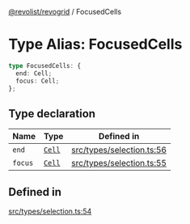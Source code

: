 [@revolist/revogrid](README.md) / FocusedCells

# Type Alias: FocusedCells

```ts
type FocusedCells: {
  end: Cell;
  focus: Cell;
};
```

## Type declaration

| Name | Type | Defined in |
| ------ | ------ | ------ |
| `end` | [`Cell`](Interface.Cell.md) | [src/types/selection.ts:56](https://github.com/revolist/revogrid/blob/786bfc578aeb724125d022c69d878eb830c54a23/src/types/selection.ts#L56) |
| `focus` | [`Cell`](Interface.Cell.md) | [src/types/selection.ts:55](https://github.com/revolist/revogrid/blob/786bfc578aeb724125d022c69d878eb830c54a23/src/types/selection.ts#L55) |

## Defined in

[src/types/selection.ts:54](https://github.com/revolist/revogrid/blob/786bfc578aeb724125d022c69d878eb830c54a23/src/types/selection.ts#L54)
